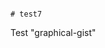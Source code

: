                                                                                                                                                                                                                                                                                                                                                                                                                                                                                            # test7
Test "graphical-gist"
